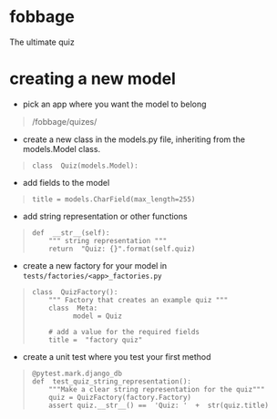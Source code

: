 
# fobbage
The ultimate quiz

# creating a new model
- pick an app where you want the model to belong 

>  /fobbage/quizes/
- create a new class in the models.py file, inheriting from the models.Model class. 
>     class  Quiz(models.Model):
- add fields to the model
>     title = models.CharField(max_length=255)
- add string representation or other functions
>     def  __str__(self):  
>         """ string representation """ 	 
>         return  "Quiz: {}".format(self.quiz)
- create a new factory for your model in `tests/factories/<app>_factories.py`
>     class  QuizFactory():
>         """ Factory that creates an example quiz """
>         class  Meta:
>               model = Quiz
>               
>         # add a value for the required fields
>         title =  "factory quiz"
- create a unit test where you test your first method
> 
>     @pytest.mark.django_db
>     def  test_quiz_string_representation():
>         """Make a clear string representation for the quiz"""
>         quiz = QuizFactory(factory.Factory)
>         assert quiz.__str__() ==  'Quiz: '  +  str(quiz.title)

